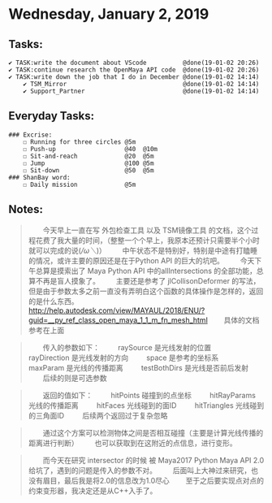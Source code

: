 # Wednesday, January 2, 2019

## Tasks:
    ✔ TASK:write the document about VScode          @done(19-01-02 20:26)
    ✔ TASK:continue research the OpenMaya API code  @done(19-01-02 20:26)
    ✔ TASK:write down the job that I do in December @done(19-01-02 14:14)
        ✔ TSM_Mirror                                @done(19-01-02 14:14)
        ✔ Support_Partner                           @done(19-01-02 14:14)



## Everyday Tasks:
    ### Excrise:
        ☐ Running for three circles @5m
        ☐ Push-up                   @40  @10m
        ☐ Sit-and-reach             @20  @5m
        ☐ Jump                      @100 @5m
        ☐ Sit-down                  @50  @5m
    ### ShanBay word:
        ☐ Daily mission             @5m

## Notes:
> &emsp;&emsp;今天早上一直在写 外包检查工具 以及 TSM镜像工具 的文档，这个过程花费了我大量的时间，（整整一个个早上，我原本还预计只需要半个小时就可以完成的说(*/ω＼*)）
> &emsp;&emsp;中午状态不是特别好，特别是中途有打瞌睡的情况，或许主要的原因还是在于Python API 的巨大的坑吧。
> &emsp;&emsp;今天下午总算是摸索出了 Maya Python API 中的allIntersections 的全部功能，总算不再是盲人摸象了。
> &emsp;&emsp;主要还是参考了 jlCollisonDeformer 的写法，但是由于参数太多之前一直没有弄明白这个函数的具体操作是怎样的，返回的是什么东西。
> &emsp;&emsp;http://help.autodesk.com/view/MAYAUL/2018/ENU/?guid=__py_ref_class_open_maya_1_1_m_fn_mesh_html
> &emsp;&emsp;具体的文档参考在上面

> &emsp;&emsp;传入的参数如下：
> &emsp;&emsp; raySource    是光线发射的位置
> &emsp;&emsp; rayDirection 是光线发射的方向
> &emsp;&emsp; space        是参考的坐标系
> &emsp;&emsp; maxParam     是光线的传播距离
> &emsp;&emsp; testBothDirs 是光线是否前后发射
> &emsp;&emsp;后续的则是可选参数

> &emsp;&emsp;返回的值如下：
> &emsp;&emsp; hitPoints    碰撞到的点坐标
> &emsp;&emsp; hitRayParams 光线的传播距离
> &emsp;&emsp; hitFaces     光线碰到的面ID
> &emsp;&emsp; hitTriangles 光线碰到的三角面ID
> &emsp;&emsp; 后续两个返回过于复杂忽略

> &emsp;&emsp;通过这个方案可以检测物体之间是否相互碰撞（主要是计算光线传播的距离进行判断）
> &emsp;&emsp;也可以获取到在这附近的点信息，进行变形。

> &emsp;&emsp;而今天在研究 intersector 的时候 被 Maya2017 Python Maya API 2.0 给坑了，遇到的问题是传入的参数不对。
> &emsp;&emsp;后面叫上大神过来研究，也没有眉目，最后我是将2.0的信息改为1.0尽心 
> &emsp;&emsp;至于之后要实现点对点的约束变形器，我决定还是从C++入手了。
